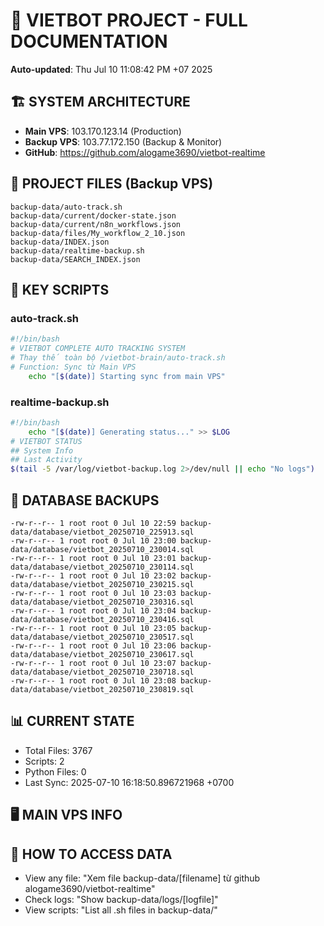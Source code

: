 # 🤖 VIETBOT PROJECT - FULL DOCUMENTATION
**Auto-updated**: Thu Jul 10 11:08:42 PM +07 2025

## 🏗️ SYSTEM ARCHITECTURE
- **Main VPS**: 103.170.123.14 (Production)
- **Backup VPS**: 103.77.172.150 (Backup & Monitor)
- **GitHub**: https://github.com/alogame3690/vietbot-realtime

## 📁 PROJECT FILES (Backup VPS)
```
backup-data/auto-track.sh
backup-data/current/docker-state.json
backup-data/current/n8n_workflows.json
backup-data/files/My_workflow_2_10.json
backup-data/INDEX.json
backup-data/realtime-backup.sh
backup-data/SEARCH_INDEX.json
```

## 🔧 KEY SCRIPTS
### auto-track.sh
```bash
#!/bin/bash
# VIETBOT COMPLETE AUTO TRACKING SYSTEM
# Thay thế toàn bộ /vietbot-brain/auto-track.sh
# Function: Sync từ Main VPS
    echo "[$(date)] Starting sync from main VPS"
```
### realtime-backup.sh
```bash
#!/bin/bash
    echo "[$(date)] Generating status..." >> $LOG
# VIETBOT STATUS
## System Info
## Last Activity
$(tail -5 /var/log/vietbot-backup.log 2>/dev/null || echo "No logs")
```

## 💾 DATABASE BACKUPS
```
-rw-r--r-- 1 root root 0 Jul 10 22:59 backup-data/database/vietbot_20250710_225913.sql
-rw-r--r-- 1 root root 0 Jul 10 23:00 backup-data/database/vietbot_20250710_230014.sql
-rw-r--r-- 1 root root 0 Jul 10 23:01 backup-data/database/vietbot_20250710_230114.sql
-rw-r--r-- 1 root root 0 Jul 10 23:02 backup-data/database/vietbot_20250710_230215.sql
-rw-r--r-- 1 root root 0 Jul 10 23:03 backup-data/database/vietbot_20250710_230316.sql
-rw-r--r-- 1 root root 0 Jul 10 23:04 backup-data/database/vietbot_20250710_230416.sql
-rw-r--r-- 1 root root 0 Jul 10 23:05 backup-data/database/vietbot_20250710_230517.sql
-rw-r--r-- 1 root root 0 Jul 10 23:06 backup-data/database/vietbot_20250710_230617.sql
-rw-r--r-- 1 root root 0 Jul 10 23:07 backup-data/database/vietbot_20250710_230718.sql
-rw-r--r-- 1 root root 0 Jul 10 23:08 backup-data/database/vietbot_20250710_230819.sql
```

## 📊 CURRENT STATE
- Total Files: 3767
- Scripts: 2
- Python Files: 0
- Last Sync: 2025-07-10 16:18:50.896721968 +0700

## 🖥️ MAIN VPS INFO


## 🚨 HOW TO ACCESS DATA
- View any file: "Xem file backup-data/[filename] từ github alogame3690/vietbot-realtime"
- Check logs: "Show backup-data/logs/[logfile]"
- View scripts: "List all .sh files in backup-data/"
